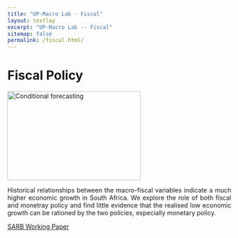```yaml
---
title: "UP-Macro Lab - Fiscal"
layout: textlay
excerpt: "UP-Macro Lab -- Fiscal"
sitemap: false
permalink: /fiscal.html/
---
```


# Fiscal Policy


<img src="{{ site.url }}{{ site.baseurl }}/images/pubpic/stagnation_macro.png" alt="Conditional forecasting"  width="300" height="200"/>

<p align="justify"> Historical relationships between the macro-fiscal variables indicate a much higher economic growth in South Africa. We explore the role of both fiscal and monetray policy and find little evidence that the realised low economic growth can be rationed by the two policies, especially monetary policy. </p>
<a href="https://www.resbank.co.za/content/dam/sarb/publications/working-papers/2024/Can%20monetary%20and%20fiscal%20policy%20account%20for%20South%20Africa%27s%20economic%20stagnation.pdf" target="_blank">SARB Working Paper</a>
